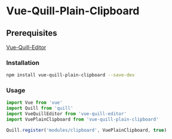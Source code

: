 # Vue-Quill-Plain-Clipboard

## Prerequisites
[Vue-Quill-Editor](https://github.com/surmon-china/vue-quill-editor)

### Installation
``` bash
npm install vue-quill-plain-clipboard --save-dev
```

### Usage
``` javascript
import Vue from 'vue'
import Quill from 'quill'
import VueQuillEditor from 'vue-quill-editor'
import VuePlainClipboard from 'vue-quill-plain-clipboard'

Quill.register('modules/clipboard', VuePlainClipboard, true)

```
